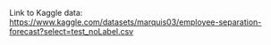 Link to Kaggle data: https://www.kaggle.com/datasets/marquis03/employee-separation-forecast?select=test_noLabel.csv 

